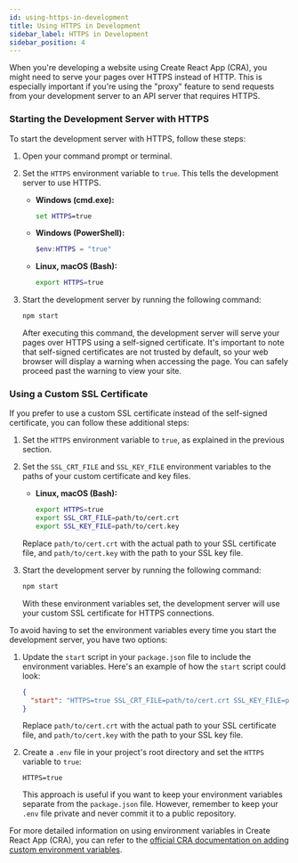 ```yaml
---
id: using-https-in-development
title: Using HTTPS in Development
sidebar_label: HTTPS in Development
sidebar_position: 4
---
```


When you're developing a website using Create React App (CRA), you might need to serve your pages over HTTPS instead of HTTP. This is especially important if you're using the "proxy" feature to send requests from your development server to an API server that requires HTTPS.

### Starting the Development Server with HTTPS

To start the development server with HTTPS, follow these steps:

1. Open your command prompt or terminal.

2. Set the `HTTPS` environment variable to `true`. This tells the development server to use HTTPS.
   - **Windows (cmd.exe):**
     ```cmd
     set HTTPS=true
     ```

   - **Windows (PowerShell):**
     ```PowerShell
     $env:HTTPS = "true"
     ```

   - **Linux, macOS (Bash):**
     ```sh
     export HTTPS=true
     ```

3. Start the development server by running the following command:
   ```sh
   npm start
   ```

   After executing this command, the development server will serve your pages over HTTPS using a self-signed certificate. It's important to note that self-signed certificates are not trusted by default, so your web browser will display a warning when accessing the page. You can safely proceed past the warning to view your site.

### Using a Custom SSL Certificate

If you prefer to use a custom SSL certificate instead of the self-signed certificate, you can follow these additional steps:

1. Set the `HTTPS` environment variable to `true`, as explained in the previous section.

2. Set the `SSL_CRT_FILE` and `SSL_KEY_FILE` environment variables to the paths of your custom certificate and key files.
   - **Linux, macOS (Bash):**
     ```bash
     export HTTPS=true
     export SSL_CRT_FILE=path/to/cert.crt
     export SSL_KEY_FILE=path/to/cert.key
     ```

   Replace `path/to/cert.crt` with the actual path to your SSL certificate file, and `path/to/cert.key` with the path to your SSL key file.

3. Start the development server by running the following command:
   ```sh
   npm start
   ```

   With these environment variables set, the development server will use your custom SSL certificate for HTTPS connections.

To avoid having to set the environment variables every time you start the development server, you have two options:

1. Update the `start` script in your `package.json` file to include the environment variables. Here's an example of how the `start` script could look:
   ```json
   {
     "start": "HTTPS=true SSL_CRT_FILE=path/to/cert.crt SSL_KEY_FILE=path/to/cert.key react-scripts start"
   }
   ```

   Replace `path/to/cert.crt` with the actual path to your SSL certificate file, and `path/to/cert.key` with the path to your SSL key file.

2. Create a `.env` file in your project's root directory and set the `HTTPS` variable to `true`:
   ```
   HTTPS=true
   ```

   This approach is useful if you want to keep your environment variables separate from the `package.json` file. However, remember to keep your `.env` file private and never commit it to a public repository.

For more detailed information on using environment variables in Create React App (CRA), you can refer to the [official CRA documentation on adding custom environment variables](https://create-react-app.dev/docs/adding-custom-environment-variables).

